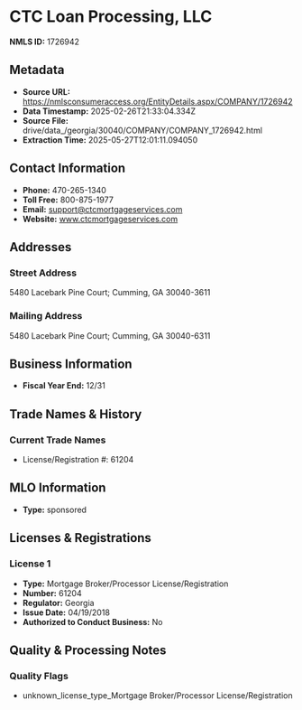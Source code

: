 # CTC Loan Processing, LLC

**NMLS ID:** 1726942

## Metadata
- **Source URL:** https://nmlsconsumeraccess.org/EntityDetails.aspx/COMPANY/1726942
- **Data Timestamp:** 2025-02-26T21:33:04.334Z
- **Source File:** drive/data_/georgia/30040/COMPANY/COMPANY_1726942.html
- **Extraction Time:** 2025-05-27T12:01:11.094050

## Contact Information
- **Phone:** 470-265-1340
- **Toll Free:** 800-875-1977
- **Email:** support@ctcmortgageservices.com
- **Website:** www.ctcmortgageservices.com

## Addresses
### Street Address
5480 Lacebark Pine Court; Cumming, GA 30040-3611

### Mailing Address
5480 Lacebark Pine Court; Cumming, GA 30040-6311

## Business Information
- **Fiscal Year End:** 12/31

## Trade Names & History
### Current Trade Names
- License/Registration #: 61204

## MLO Information
- **Type:** sponsored

## Licenses & Registrations

### License 1
- **Type:** Mortgage Broker/Processor License/Registration
- **Number:** 61204
- **Regulator:** Georgia
- **Issue Date:** 04/19/2018
- **Authorized to Conduct Business:** No

## Quality & Processing Notes
### Quality Flags
- unknown_license_type_Mortgage Broker/Processor License/Registration
